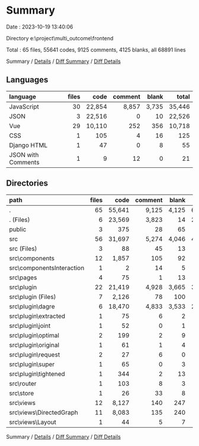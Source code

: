 # Summary

Date : 2023-10-19 13:40:06

Directory e:\\project\\multi_outcome\\frontend

Total : 65 files,  55641 codes, 9125 comments, 4125 blanks, all 68891 lines

Summary / [Details](details.md) / [Diff Summary](diff.md) / [Diff Details](diff-details.md)

## Languages
| language | files | code | comment | blank | total |
| :--- | ---: | ---: | ---: | ---: | ---: |
| JavaScript | 30 | 22,854 | 8,857 | 3,735 | 35,446 |
| JSON | 3 | 22,516 | 0 | 10 | 22,526 |
| Vue | 29 | 10,110 | 252 | 356 | 10,718 |
| CSS | 1 | 105 | 4 | 16 | 125 |
| Django HTML | 1 | 47 | 0 | 8 | 55 |
| JSON with Comments | 1 | 9 | 12 | 0 | 21 |

## Directories
| path | files | code | comment | blank | total |
| :--- | ---: | ---: | ---: | ---: | ---: |
| . | 65 | 55,641 | 9,125 | 4,125 | 68,891 |
| . (Files) | 6 | 23,569 | 3,823 | 14 | 27,406 |
| public | 3 | 375 | 28 | 65 | 468 |
| src | 56 | 31,697 | 5,274 | 4,046 | 41,017 |
| src (Files) | 3 | 88 | 45 | 13 | 146 |
| src\\components | 12 | 1,857 | 105 | 92 | 2,054 |
| src\\componentsInteraction | 1 | 2 | 14 | 5 | 21 |
| src\\pages | 4 | 75 | 1 | 13 | 89 |
| src\\plugin | 22 | 21,419 | 4,928 | 3,665 | 30,012 |
| src\\plugin (Files) | 7 | 2,126 | 78 | 100 | 2,304 |
| src\\plugin\\dagre | 6 | 18,470 | 4,833 | 3,533 | 26,836 |
| src\\plugin\\extracted | 1 | 75 | 6 | 2 | 83 |
| src\\plugin\\joint | 1 | 52 | 0 | 1 | 53 |
| src\\plugin\\optimal | 2 | 199 | 2 | 9 | 210 |
| src\\plugin\\original | 1 | 61 | 1 | 4 | 66 |
| src\\plugin\\request | 2 | 27 | 6 | 0 | 33 |
| src\\plugin\\super | 1 | 65 | 0 | 3 | 68 |
| src\\plugin\\tightened | 1 | 344 | 2 | 13 | 359 |
| src\\router | 1 | 103 | 8 | 3 | 114 |
| src\\store | 1 | 26 | 33 | 8 | 67 |
| src\\views | 12 | 8,127 | 140 | 247 | 8,514 |
| src\\views\\DirectedGraph | 11 | 8,083 | 135 | 240 | 8,458 |
| src\\views\\Layout | 1 | 44 | 5 | 7 | 56 |

Summary / [Details](details.md) / [Diff Summary](diff.md) / [Diff Details](diff-details.md)